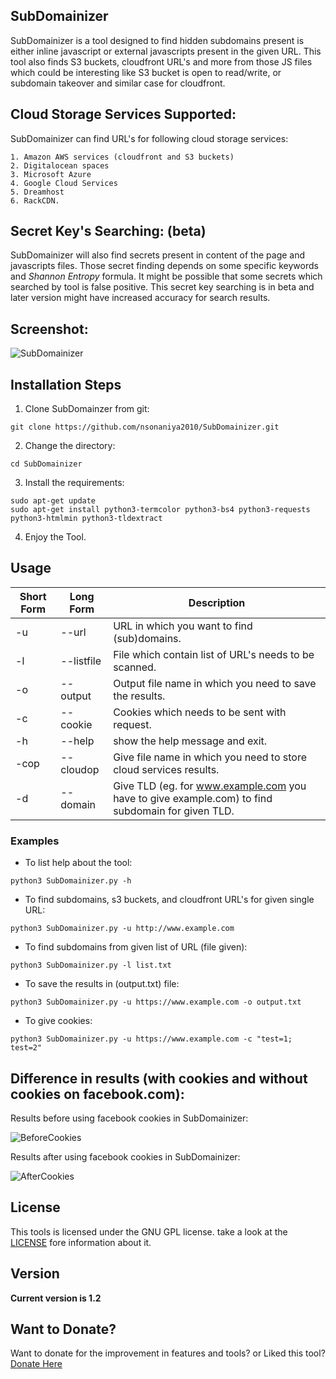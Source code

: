 ## SubDomainizer
SubDomainizer is a tool designed to find hidden subdomains present is either inline javascript or external javascripts present in the given URL.
This tool also finds S3 buckets, cloudfront URL's and more from those JS files which could be interesting like S3 bucket is open to read/write, or subdomain takeover and similar case for cloudfront.


## Cloud Storage Services Supported:
SubDomainizer can find URL's for following cloud storage services:
```
1. Amazon AWS services (cloudfront and S3 buckets)
2. Digitalocean spaces 
3. Microsoft Azure 
4. Google Cloud Services 
5. Dreamhost 
6. RackCDN. 
```
## Secret Key's Searching: (beta)
SubDomainizer will also find secrets present in content of the page and javascripts files.
Those secret finding depends on some specific keywords and *Shannon Entropy* formula.
It might be possible that some secrets which searched by tool is false positive.
This secret key searching is in beta and later version might have increased accuracy for search results.

## Screenshot:

![SubDomainizer](https://i.imgur.com/x3XSamk.png)

## Installation Steps

1. Clone SubDomainzer from git:
```
git clone https://github.com/nsonaniya2010/SubDomainizer.git
```
2. Change the directory:
```
cd SubDomainizer
```

3. Install the requirements:

```
sudo apt-get update
sudo apt-get install python3-termcolor python3-bs4 python3-requests python3-htmlmin python3-tldextract
```
4. Enjoy the Tool.

## Usage

Short Form    | Long Form     | Description
------------- | ------------- |-------------
-u            | --url         | URL in which you want to find (sub)domains.
-l            | --listfile    | File which contain list of URL's needs to be scanned.
-o            | --output      | Output file name in which you need to save the results.
-c            | --cookie      | Cookies which needs to be sent with request.
-h            | --help        | show the help message and exit.
-cop          | --cloudop     | Give file name in which you need to store cloud services results.
-d            | --domain      | Give TLD (eg. for www.example.com you have to give example.com) to find subdomain for given TLD.

### Examples
* To list help about the tool:
```
python3 SubDomainizer.py -h
```
* To find subdomains, s3 buckets, and cloudfront URL's for given single URL:
```
python3 SubDomainizer.py -u http://www.example.com
```
* To find subdomains from given list of URL (file given):
```
python3 SubDomainizer.py -l list.txt
```

* To save the results in (output.txt) file:
```
python3 SubDomainizer.py -u https://www.example.com -o output.txt
```
* To give cookies:
```
python3 SubDomainizer.py -u https://www.example.com -c "test=1; test=2"
```

## Difference in results (with cookies and without cookies on facebook.com):

Results before using facebook cookies in SubDomainizer:

![BeforeCookies](https://i.imgur.com/v7igAId.png)

Results after using facebook cookies in SubDomainizer:

![AfterCookies](https://i.imgur.com/QKY09mx.png)

## License
This tools is licensed under the GNU GPL license. take a look at the [LICENSE](https://github.com/nsonaniya2010/SubDomainizer/blob/master/LICENSE) fore information about it.

## Version
**Current version is 1.2**

## Want to Donate?
Want to donate for the improvement in features and tools? or Liked this tool?
[Donate Here](https://paypal.me/BugsByNeeraj)
